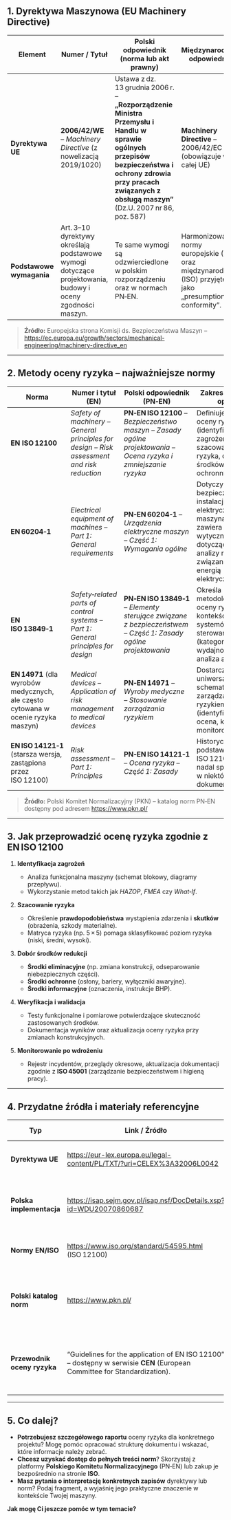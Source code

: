 
## 1. Dyrektywa Maszynowa (EU Machinery Directive)

| Element                  | Numer / Tytuł                                                                                             | Polski odpowiednik (norma lub akt prawny)                                                                                                                                                                              | Międzynarodowy odpowiednik                                                                                |
| ------------------------ | --------------------------------------------------------------------------------------------------------- | ---------------------------------------------------------------------------------------------------------------------------------------------------------------------------------------------------------------------- | --------------------------------------------------------------------------------------------------------- |
| **Dyrektywa UE**         | **2006/42/WE** – *Machinery Directive* (z nowelizacją 2019/1020)                                          | Ustawa z dz. 13 grudnia 2006 r. – **„Rozporządzenie Ministra Przemysłu i Handlu w sprawie ogólnych przepisów bezpieczeństwa i ochrony zdrowia przy pracach związanych z obsługą maszyn”** (Dz.U. 2007 nr 86, poz. 587) | **Machinery Directive** – 2006/42/EC (obowiązuje w całej UE)                                              |
| **Podstawowe wymagania** | Art. 3–10 dyrektywy określają podstawowe wymogi dotyczące projektowania, budowy i oceny zgodności maszyn. | Te same wymogi są odzwierciedlone w polskim rozporządzeniu oraz w normach PN‑EN.                                                                                                                                       | Harmonizowane normy europejskie (EN) oraz międzynarodowe (ISO) przyjęte jako „presumption of conformity”. |

> **Źródło:** Europejska strona Komisji ds. Bezpieczeństwa Maszyn – <https://ec.europa.eu/growth/sectors/mechanical-engineering/machinery-directive_en>

---

## 2. Metody oceny ryzyka – najważniejsze normy

| Norma | Numer i tytuł (EN) | Polski odpowiednik (PN‑EN) | Zakres / krótki opis |
|-------|--------------------|---------------------------|----------------------|
| **EN ISO 12100** | *Safety of machinery – General principles for design – Risk assessment and risk reduction* | **PN‑EN ISO 12100** – *Bezpieczeństwo maszyn – Zasady ogólne projektowania – Ocena ryzyka i zmniejszanie ryzyka* | Definiuje proces oceny ryzyka (identyfikacja zagrożeń, szacowanie ryzyka, dobór środków ochronnych). |
| **EN 60204‑1** | *Electrical equipment of machines – Part 1: General requirements* | **PN‑EN 60204‑1** – *Urządzenia elektryczne maszyn – Część 1: Wymagania ogólne* | Dotyczy bezpieczeństwa instalacji elektrycznych w maszynach; zawiera wytyczne dotyczące analizy ryzyka związanego z energią elektryczną. |
| **EN ISO 13849‑1** | *Safety‑related parts of control systems – Part 1: General principles for design* | **PN‑EN ISO 13849‑1** – *Elementy sterujące związane z bezpieczeństwem – Część 1: Zasady ogólne projektowania* | Określa metodologię oceny ryzyka w kontekście systemów sterowania (kategorie wydajności, analiza awarii). |
| **EN 14971** (dla wyrobów medycznych, ale często cytowana w ocenie ryzyka maszyn) | *Medical devices – Application of risk management to medical devices* | **PN‑EN 14971** – *Wyroby medyczne – Stosowanie zarządzania ryzykiem* | Dostarcza uniwersalny schemat zarządzania ryzykiem (identyfikacja, ocena, kontrola, monitorowanie). |
| **EN ISO 14121‑1** (starsza wersja, zastąpiona przez ISO 12100) | *Risk assessment – Part 1: Principles* | **PN‑EN ISO 14121‑1** – *Ocena ryzyka – Część 1: Zasady* | Historyczna podstawa dla ISO 12100; nadal spotykana w niektórych dokumentacjach. |

> **Źródło:** Polski Komitet Normalizacyjny (PKN) – katalog norm PN‑EN dostępny pod adresem <https://www.pkn.pl/>

---

## 3. Jak przeprowadzić ocenę ryzyka zgodnie z EN ISO 12100

1. **Identyfikacja zagrożeń**  
   - Analiza funkcjonalna maszyny (schemat blokowy, diagramy przepływu).  
   - Wykorzystanie metod takich jak *HAZOP*, *FMEA* czy *What‑If*.

2. **Szacowanie ryzyka**  
   - Określenie **prawdopodobieństwa** wystąpienia zdarzenia i **skutków** (obrażenia, szkody materialne).  
   - Matryca ryzyka (np. 5 × 5) pomaga sklasyfikować poziom ryzyka (niski, średni, wysoki).

3. **Dobór środków redukcji**  
   - **Środki eliminacyjne** (np. zmiana konstrukcji, odseparowanie niebezpiecznych części).  
   - **Środki ochronne** (osłony, bariery, wyłączniki awaryjne).  
   - **Środki informacyjne** (oznaczenia, instrukcje BHP).

4. **Weryfikacja i walidacja**  
   - Testy funkcjonalne i pomiarowe potwierdzające skuteczność zastosowanych środków.  
   - Dokumentacja wyników oraz aktualizacja oceny ryzyka przy zmianach konstrukcyjnych.

5. **Monitorowanie po wdrożeniu**  
   - Rejestr incydentów, przeglądy okresowe, aktualizacja dokumentacji zgodnie z **ISO 45001** (zarządzanie bezpieczeństwem i higieną pracy).

---

## 4. Przydatne źródła i materiały referencyjne

| Typ | Link / Źródło | Krótkie wyjaśnienie |
|-----|---------------|---------------------|
| **Dyrektywa UE** | <https://eur-lex.europa.eu/legal-content/PL/TXT/?uri=CELEX%3A32006L0042> | Pełny tekst dyrektywy 2006/42/EC (polska wersja). |
| **Polska implementacja** | <https://isap.sejm.gov.pl/isap.nsf/DocDetails.xsp?id=WDU20070860687> | Rozporządzenie Ministra Przemysłu i Handlu (Dz.U. 2007 nr 86, poz. 587). |
| **Normy EN/ISO** | <https://www.iso.org/standard/54595.html> (ISO 12100) | Strona ISO z opisem i możliwością zakupu normy. |
| **Polski katalog norm** | <https://www.pkn.pl/> | Wyszukiwarka norm PN‑EN, możliwość pobrania fragmentów lub pełnych dokumentów. |
| **Przewodnik oceny ryzyka** | “Guidelines for the application of EN ISO 12100” – dostępny w serwisie **CEN** (European Committee for Standardization). | Szczegółowy podręcznik krok po kroku, przydatny przy przygotowywaniu dokumentacji technicznej. |

---

## 5. Co dalej?

- **Potrzebujesz szczegółowego raportu** oceny ryzyka dla konkretnego projektu? Mogę pomóc opracować strukturę dokumentu i wskazać, które informacje należy zebrać.  
- **Chcesz uzyskać dostęp do pełnych treści norm**? Skorzystaj z platformy **Polskiego Komitetu Normalizacyjnego** (PN‑EN) lub zakup je bezpośrednio na stronie **ISO**.  
- **Masz pytania o interpretację konkretnych zapisów** dyrektywy lub norm? Podaj fragment, a wyjaśnię jego praktyczne znaczenie w kontekście Twojej maszyny.

**Jak mogę Ci jeszcze pomóc w tym temacie?**